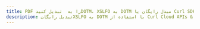 ---title: PDF را به  تبدیل کنیدDOTM، XSLFO به DOTM مبدل رایگان یا Curl SDKdescription: تبدیل رایگانXSLFO به DOTM با استفاده از Curl Cloud APIs & SDK همچنین اسناد PDF را در Cloud ایجاد، ویرایش و رندر کنید.---